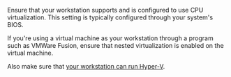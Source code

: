 Ensure that your workstation supports and is configured to use CPU virtualization. This setting is typically configured through your system's BIOS.

If you're using a virtual machine as your workstation through a program such as VMWare Fusion, ensure that nested virtualization is enabled on the virtual machine.

Also make sure that [your workstation can run Hyper-V](https://msdn.microsoft.com/virtualization/hyperv_on_windows/quick_start/walkthrough_compatibility).
